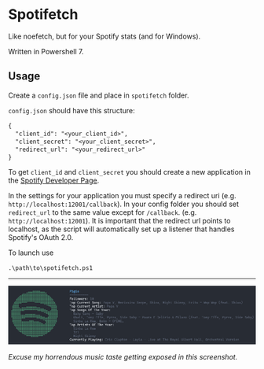 # Spotifetch

Like noefetch, but for your Spotify stats (and for Windows).

Written in Powershell 7.

## Usage

Create a `config.json` file and place in `spotifetch` folder.

`config.json` should have this structure:

```
{
  "client_id": "<your_client_id>",
  "client_secret": "<your_client_secret>",
  "redirect_url": "<your_redirect_url>"
}
```

To get `client_id` and `client_secret` you should create a new application in the [Spotify Developer Page](https://developer.spotify.com/).

In the settings for your application you must specify a redirect uri (e.g. `http://localhost:12001/callback`).
In your config folder you should set `redirect_url` to the same value except for `/callback`. (e.g. `http://localhost:12001`).
It is important that the redirect url points to localhost, as the script will automatically set up a listener that handles Spotify's OAuth 2.0.

To launch use

```
.\path\to\spotifetch.ps1
```

---

![Screenshot](./Screenshots/screenshot1.png)

*Excuse my horrendous music taste getting exposed in this screenshot.*
